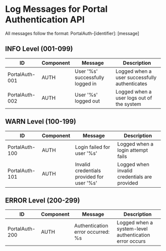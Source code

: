 # Log Messages for Portal Authentication API

All messages follow the format: PortalAuth-[identifier]: [message]

## INFO Level (001-099)

| ID             | Component | Message | Description |
|----------------|-----------|---------|-------------|
| PortalAuth-001 | AUTH | User '%s' successfully logged in | Logged when a user successfully authenticates |
| PortalAuth-002 | AUTH | User '%s' logged out | Logged when a user logs out of the system |

## WARN Level (100-199)

| ID             | Component | Message | Description |
|----------------|-----------|---------|-------------|
| PortalAuth-100 | AUTH | Login failed for user '%s' | Logged when a login attempt fails |
| PortalAuth-101 | AUTH | Invalid credentials provided for user '%s' | Logged when invalid credentials are provided |

## ERROR Level (200-299)

| ID             | Component | Message | Description |
|----------------|-----------|---------|-------------|
| PortalAuth-200 | AUTH | Authentication error occurred: %s | Logged when a system-level authentication error occurs |

